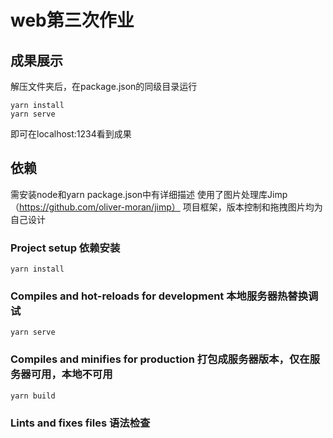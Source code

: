 # web第三次作业
## 成果展示
解压文件夹后，在package.json的同级目录运行
```
yarn install
yarn serve
```
即可在localhost:1234看到成果

## 依赖
需安装node和yarn
package.json中有详细描述
使用了图片处理库Jimp（https://github.com/oliver-moran/jimp）
项目框架，版本控制和拖拽图片均为自己设计

### Project setup 依赖安装
```
yarn install
```

### Compiles and hot-reloads for development 本地服务器热替换调试
```
yarn serve
```

### Compiles and minifies for production 打包成服务器版本，仅在服务器可用，本地不可用
```
yarn build
```

### Lints and fixes files 语法检查